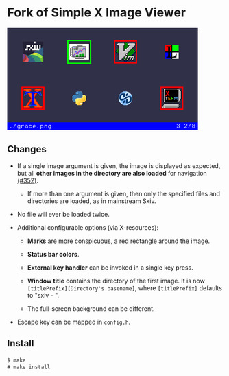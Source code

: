 # Fork of **Simple X Image Viewer**

![Screenshot](sxiv.png)

Changes
-------

* If a single image argument is given, the image is displayed as
expected, but all **other images in the directory are also loaded** for 
navigation [(#352)](https://github.com/muennich/sxiv/issues/352).

    * If more than one argument is given, then only the specified files
    and directories are loaded, as in mainstream Sxiv.

* No file will ever be loaded twice.

* Additional configurable options (via X-resources):

    * **Marks** are more conspicuous, a red rectangle around the image.

    * **Status bar colors**. 

    * **External key handler** can be invoked in a single key press.

    * **Window title** contains the directory of the first image.
    It is now `[titlePrefix][Directory's basename]`, where `[titlePrefix]`
    defaults to "sxiv - ".

    * The full-screen background can be different.

* Escape key can be mapped in `config.h`.

Install
-------

    $ make
    # make install
